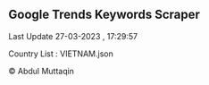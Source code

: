 

## Google Trends Keywords Scraper 
 
Last Update 27-03-2023 , 17:29:57

Country List :
VIETNAM.json



© Abdul Muttaqin 
